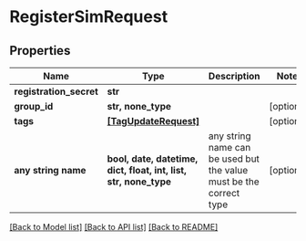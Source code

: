 # RegisterSimRequest


## Properties
Name | Type | Description | Notes
------------ | ------------- | ------------- | -------------
**registration_secret** | **str** |  | 
**group_id** | **str, none_type** |  | [optional] 
**tags** | [**[TagUpdateRequest]**](TagUpdateRequest.md) |  | [optional] 
**any string name** | **bool, date, datetime, dict, float, int, list, str, none_type** | any string name can be used but the value must be the correct type | [optional]

[[Back to Model list]](../README.md#documentation-for-models) [[Back to API list]](../README.md#documentation-for-api-endpoints) [[Back to README]](../README.md)


